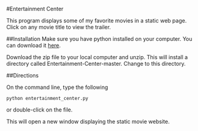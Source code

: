 #Entertainment Center

This program displays some of my favorite movies in a static web page.
Click on any movie title to view the trailer.

##Installation
Make sure you have python installed on your computer. You can download it [here](https://www.python.org/downloads/).


Download the zip file to your local computer and unzip. This will install a directory called Entertainment-Center-master.
Change to this directory.

##Directions

On the command line, type the following

```
python entertainment_center.py
```

or double-click on the file.

This will open a new window displaying the static movie website.
